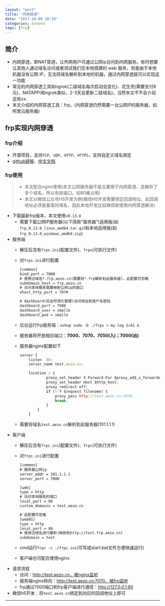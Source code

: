 ```yaml
---
layout: "post"
title: "内网穿透"
date: "2017-10-09 20:18"
categories: extend
tags: [frp]
---
```


## 简介

- 内网穿透，即NAT穿透，让外网用户可通过公网ip访问到内网服务。有时想要让其他人通过域名访问或者测试我们在本地搭建的 web 服务，但是由于本地机器没有公网 IP，无法将域名解析到本地的机器，通过内网穿透就可以实现这一功能
- 常见的内网穿透工具如ngrok(二级域名每次启动会变化)、花生壳(需要支付8元)、NATAPP(和ngrok类似，2-3天会更新二级域名)。当然本文不不会介绍这些xx.
- 本文介绍的内网穿透工具：frp。(内网穿透仍然需要一台公网IP的服务器，如阿里云服务器)

## frp实现内网穿透

### frp介绍

- 开源项目，支持`TCP`、`UDP`、`HTTP`、`HTTPS`，支持自定义域名绑定
- [github链接](https://github.com/fatedier/frp)、[中文文档](https://github.com/fatedier/frp/blob/master/README_zh.md)

### frp使用

> - 本文配合nginx使用(本文公网服务器不是主要用于内网穿透，且解析了多个域名，所以有些端口，如80被占用)
> - 本文以微信公众号H5开发为例(微信H5开发需要绑定回调地址，此回调地址必须是备案的域名，因此本地开发比较麻烦故使用内网穿透解决)

- 下载最新frp版本，本文使用`v0.13.0`
    - 需要下载公网IP服务器(以下简称"服务器")适用版(如`frp_0.13.0_linux_amd64.tar.gz`)和本地适用版(如`frp_0.13.0_windows_amd64.zip`)
- 服务端
    - 解压后含有`frps.ini`(配置文件)、`frps`(可执行文件)
    - 对`frps.ini`进行配置

        ```txt
        [common]
        bind_port = 7000
        # 使用泛域名*.frp.aezo.cn(需要将*.frp解析到此服务器)，此配置可忽略
        subdomain_host = frp.aezo.cn
        # 访问本地服务需要映射公网ip的端口
        vhost_http_port = 7070

        # dashboard(后台可视化管理)访问地址和用户名密码
        dashboard_port = 7500
        dashboard_user = smalle
        dashboard_pwd = smalle
        ```
    - 后台运行frp服务端：`nohup sudo -b ./frps > my.log 2>&1 &`
    - 服务器将开放相应端口：**7000、7070、7050(入)；7000(出)**
    - 服务器nginx配置如下

        ```js
        server {
            listen  80;
        	server_name test.aezo.cn;

        	location / {
            		proxy_set_header X-Forward-For $proxy_add_x_forwarded_for;
            		proxy_set_header Host $http_host;
            		proxy_redirect off;
            		if (!-f $request_filename) {
            			proxy_pass http://test.aezo.cn:7070;
            			break;
            		}
            	}
            }
        ```
    - 需要将域名`test.aezo.cn`解析到此服务器(101.1.1.1)
- 客户端
    - 解压后含有`frpc.ini`(配置文件)、`frpc`(可执行文件)
    - 对`frpc.ini`进行配置

        ```txt
        [common]
        # 服务器公网ip
        server_addr = 101.1.1.1
        server_port = 7000

        [web]
        type = http
        # 访问本地服务的端口
        local_port = 80
        custom_domains = test.aezo.cn

        # 此配置可忽略
        [web01]
        type = http
        local_port = 80
        # 使用泛域名进行解析(映射到http://test.frp.aezo.cn)
        subdomain = test
        ```
    - cmd运行`frpc -c ./frpc.ini`(可写成start.bat文件方便快速运行)
    - 客户端也可配合使用nginx
- 请求流程
    - 访问：http://test.aezo.cn，被nginx监听
    - 服务端nginx转向：http://test.aezo.cn:7070，被frp监听
    - frp通过7000端口和frp客户端进行通信：http://127.0.0.1:80
- 微信h5开发：将`test.aezo.cn`绑定到对应的回调地址上即可











---
